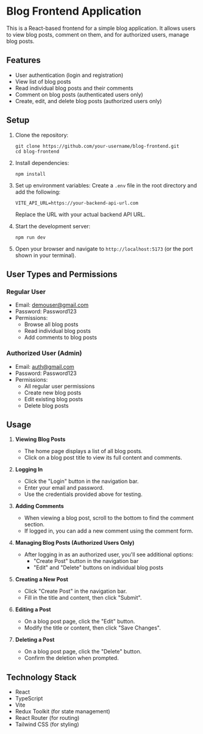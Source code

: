 # Blog Frontend Application

This is a React-based frontend for a simple blog application. It allows users to view blog posts, comment on them, and for authorized users, manage blog posts.

## Features

- User authentication (login and registration)
- View list of blog posts
- Read individual blog posts and their comments
- Comment on blog posts (authenticated users only)
- Create, edit, and delete blog posts (authorized users only)

## Setup

1. Clone the repository:
   ```
   git clone https://github.com/your-username/blog-frontend.git
   cd blog-frontend
   ```

2. Install dependencies:
   ```
   npm install
   ```

3. Set up environment variables:
   Create a `.env` file in the root directory and add the following:
   ```
   VITE_API_URL=https://your-backend-api-url.com
   ```
   Replace the URL with your actual backend API URL.

4. Start the development server:
   ```
   npm run dev
   ```

5. Open your browser and navigate to `http://localhost:5173` (or the port shown in your terminal).

## User Types and Permissions

### Regular User
- Email: demouser@gmail.com
- Password: Password123
- Permissions:
  - Browse all blog posts
  - Read individual blog posts
  - Add comments to blog posts

### Authorized User (Admin)
- Email: auth@gmail.com
- Password: Password123
- Permissions:
  - All regular user permissions
  - Create new blog posts
  - Edit existing blog posts
  - Delete blog posts

## Usage

1. **Viewing Blog Posts**
   - The home page displays a list of all blog posts.
   - Click on a blog post title to view its full content and comments.

2. **Logging In**
   - Click the "Login" button in the navigation bar.
   - Enter your email and password.
   - Use the credentials provided above for testing.

3. **Adding Comments**
   - When viewing a blog post, scroll to the bottom to find the comment section.
   - If logged in, you can add a new comment using the comment form.

4. **Managing Blog Posts (Authorized Users Only)**
   - After logging in as an authorized user, you'll see additional options:
     - "Create Post" button in the navigation bar
     - "Edit" and "Delete" buttons on individual blog posts

5. **Creating a New Post**
   - Click "Create Post" in the navigation bar.
   - Fill in the title and content, then click "Submit".

6. **Editing a Post**
   - On a blog post page, click the "Edit" button.
   - Modify the title or content, then click "Save Changes".

7. **Deleting a Post**
   - On a blog post page, click the "Delete" button.
   - Confirm the deletion when prompted.

## Technology Stack

- React
- TypeScript
- Vite
- Redux Toolkit (for state management)
- React Router (for routing)
- Tailwind CSS (for styling)
